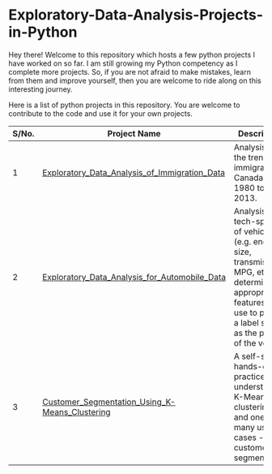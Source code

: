 # Exploratory-Data-Analysis-Projects-in-Python

Hey there!  Welcome to this repository which hosts a few python projects I have worked on so far.
I am still growing my Python competency as I complete more projects. So, if you are not afraid to make mistakes, learn from them and improve yourself, then you are welcome to ride along on this interesting journey. 

Here is a list of python projects in this repository. You are welcome to contribute to the code and use it for your own projects.


| S/No. | Project Name | Description |
|-------|--------------|-------------|
| 1     | [Exploratory_Data_Analysis_of_Immigration_Data](https://github.com/olanrewajuj/Exploratory-Data-Analysis-Projects-in-Python/blob/867d0bd8df45be550394bda245cbcfb223a59a96/Exploratory_Data_Analysis_of_Immigration_Data.ipynb) | Analysis of the trend of immigrants to Canada from 1980 to 2013.|
| 2     | [Exploratory_Data_Analysis_for_Automobile_Data](https://github.com/olanrewajuj/Exploratory-Data-Analysis-Projects-in-Python/blob/867d0bd8df45be550394bda245cbcfb223a59a96/Exploratory_Data_Analysis_for_Automobile_Data.ipynb) | Analysis of tech-specs of vehicles (e.g. engine size, transmission, MPG, etc.) to determine the appropriate features to use to predict a label such as the price of the vehicle. |
| 3     | [Customer_Segmentation_Using_K-Means_Clustering](https://github.com/olanrewajuj/Exploratory-Data-Analysis-Projects-in-Python/blob/main/Customer_Segmentation_Using_KMeans_Clustering.ipynb) | A self-study hands-on practice to understand K-Means clustering and one of its many use cases - customer segmentation. |
